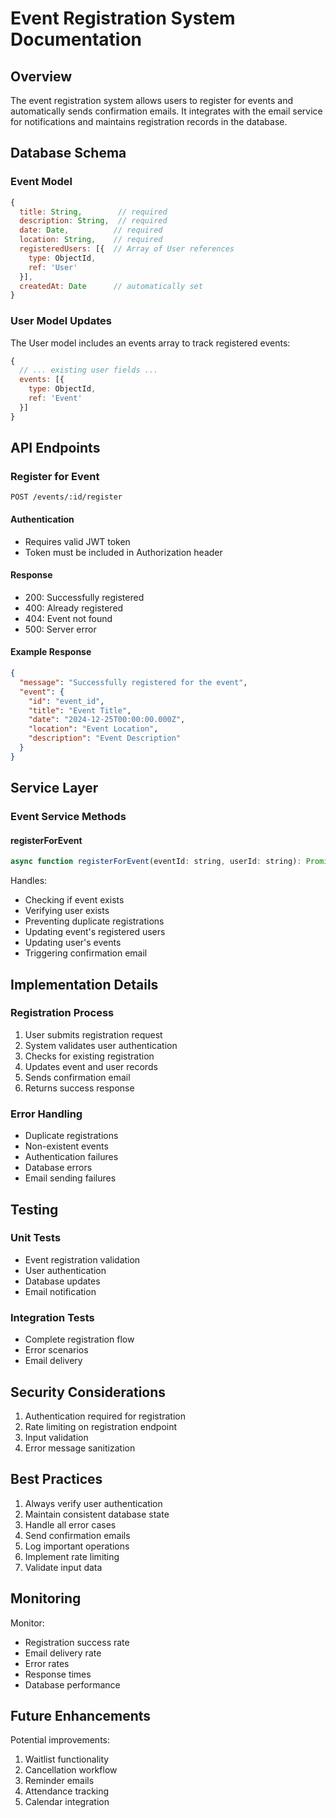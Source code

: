 # Event Registration System Documentation

## Overview
The event registration system allows users to register for events and automatically sends confirmation emails. It integrates with the email service for notifications and maintains registration records in the database.

## Database Schema

### Event Model
```javascript
{
  title: String,        // required
  description: String,  // required
  date: Date,          // required
  location: String,    // required
  registeredUsers: [{  // Array of User references
    type: ObjectId,
    ref: 'User'
  }],
  createdAt: Date      // automatically set
}
```

### User Model Updates
The User model includes an events array to track registered events:
```javascript
{
  // ... existing user fields ...
  events: [{
    type: ObjectId,
    ref: 'Event'
  }]
}
```

## API Endpoints

### Register for Event
```
POST /events/:id/register
```

#### Authentication
- Requires valid JWT token
- Token must be included in Authorization header

#### Response
- 200: Successfully registered
- 400: Already registered
- 404: Event not found
- 500: Server error

#### Example Response
```json
{
  "message": "Successfully registered for the event",
  "event": {
    "id": "event_id",
    "title": "Event Title",
    "date": "2024-12-25T00:00:00.000Z",
    "location": "Event Location",
    "description": "Event Description"
  }
}
```

## Service Layer

### Event Service Methods

#### registerForEvent
```javascript
async function registerForEvent(eventId: string, userId: string): Promise<Event>
```

Handles:
- Checking if event exists
- Verifying user exists
- Preventing duplicate registrations
- Updating event's registered users
- Updating user's events
- Triggering confirmation email

## Implementation Details

### Registration Process
1. User submits registration request
2. System validates user authentication
3. Checks for existing registration
4. Updates event and user records
5. Sends confirmation email
6. Returns success response

### Error Handling
- Duplicate registrations
- Non-existent events
- Authentication failures
- Database errors
- Email sending failures

## Testing

### Unit Tests
- Event registration validation
- User authentication
- Database updates
- Email notification

### Integration Tests
- Complete registration flow
- Error scenarios
- Email delivery

## Security Considerations
1. Authentication required for registration
2. Rate limiting on registration endpoint
3. Input validation
4. Error message sanitization

## Best Practices
1. Always verify user authentication
2. Maintain consistent database state
3. Handle all error cases
4. Send confirmation emails
5. Log important operations
6. Implement rate limiting
7. Validate input data

## Monitoring
Monitor:
- Registration success rate
- Email delivery rate
- Error rates
- Response times
- Database performance

## Future Enhancements
Potential improvements:
1. Waitlist functionality
2. Cancellation workflow
3. Reminder emails
4. Attendance tracking
5. Calendar integration 